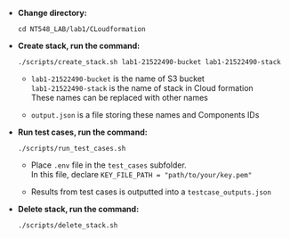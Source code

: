 - **Change directory:**
  ```
  cd NT548_LAB/lab1/CLoudformation
  ```
- **Create stack, run the command:**

  ```
  ./scripts/create_stack.sh lab1-21522490-bucket lab1-21522490-stack
  ```

  - `lab1-21522490-bucket` is the name of S3 bucket \
    `lab1-21522490-stack` is the name of stack in Cloud formation \
    These names can be replaced with other names

  - `output.json` is a file storing these names and Components IDs

- **Run test cases, run the command:**

  ```
  ./scripts/run_test_cases.sh
  ```

  - Place `.env` file in the `test_cases` subfolder. \
    In this file, declare `KEY_FILE_PATH = "path/to/your/key.pem"`

  - Results from test cases is outputted into a `testcase_outputs.json`

- **Delete stack, run the command:**
  ```
  ./scripts/delete_stack.sh
  ```
